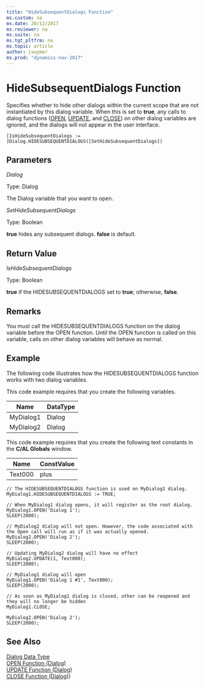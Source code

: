 ```yaml
---
title: "HideSubsequentDialogs Function"
ms.custom: na
ms.date: 20/12/2017
ms.reviewer: na
ms.suite: na
ms.tgt_pltfrm: na
ms.topic: article
author: jswymer
ms.prod: "dynamics-nav-2017"
---
```

# HideSubsequentDialogs Function
Specifies whether to hide other dialogs within the current scope that are not instantiated by this dialog variable. When this is set to **true**, any calls to dialog functions ([OPEN](OPEN-Function--Dialog-.md), [UPDATE](UPDATE-Function--Dialog-.md), and [CLOSE](CLOSE-Function--Dialog-.md)) on other dialog variables are ignored, and the dialogs will not appear in the user interface.

```
[IsHideSubsequentDialogs := ]Dialog.HIDESUBSEQUENTDIALOGS([SetHideSubsequentDialogs])
```
## Parameters
*Dialog*

Type: Dialog

The Dialog variable that you want to open.

*SetHideSubsequentDialogs*

Type: Boolean

**true** hides any subsequent dialogs. **false** is default.

## Return Value
*IsHideSubsequentDialogs*

Type: Boolean

**true** if the HIDESUBSEQUENTDIALOGS set to **true**; otherwise, **false**.

## Remarks
You must call the HIDESUBSEQUENTDIALOGS function on the dialog variable before the OPEN function. Until the OPEN function is called on this variable, calls on other dialog variables will behave as normal.

##  Example
The following code illustrates how the HIDESUBSEQUENTDIALOGS function works with two dialog variables.

This code example requires that you create the following variables.  

|Name|DataType|  
|----------|--------------|  
|MyDialog1|Dialog|  
|MyDialog2|Dialog|  

This code example requires that you create the following text constants in the **C/AL Globals** window.  

|Name|ConstValue|  
|----------|----------------|  
|Text000|plus|   


```
// The HIDESUBSEQUENTDIALOGS function is used on MyDialog1 dialog.
MyDialog1.HIDESUBSEQUENTDIALOGS := TRUE;

// When MyDialog1 dialog opens, it will register as the root dialog.
MyDialog1.OPEN('Dialog 1');
SLEEP(2000);

// MyDialog2 dialog will not open. However, the code associated with the Open call will run as if it was actually opened.
MyDialog2.OPEN('Dialog 2');
SLEEP(2000);

// Updating MyDialog2 dialog will have no effect
MyDialog2.UPDATE(1, Text000);
SLEEP(2000);

// MyDialog1 dialog will open 
MyDialog1.OPEN('Dialog 1 #1', Text000);
SLEEP(2000);

// As soon as MyDialog1 dialog is closed, other can be reopened and they will no longer be hidden
MyDialog1.CLOSE;

MyDialog2.OPEN('Dialog 2');
SLEEP(2000);

```

## See Also  
[Dialog Data Type](Dialog-Data-Type.md.md)  
[OPEN Function (Dialog)](OPEN-Function--Dialog-.md)  
[UPDATE Function (Dialog)](UPDATE-Function--Dialog-.md)  
[CLOSE Function (Dialog)](CLOSE-Function--Dialog-.md)) 
